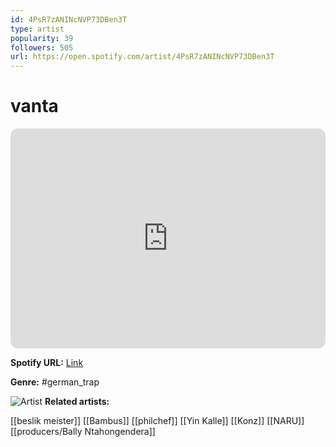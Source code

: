```yaml
---
id: 4PsR7zANINcNVP73DBen3T
type: artist
popularity: 39
followers: 505
url: https://open.spotify.com/artist/4PsR7zANINcNVP73DBen3T
---
```

# vanta

<iframe style="border-radius:12px" src="https://open.spotify.com/embed/artist/4PsR7zANINcNVP73DBen3T" width="100%" height="352" frameBorder="0" allowfullscreen="" allow="autoplay; clipboard-write; encrypted-media; fullscreen; picture-in-picture" loading="lazy"></iframe>

**Spotify URL:** [Link](https://open.spotify.com/artist/4PsR7zANINcNVP73DBen3T)

**Genre:**  #german_trap

![Artist](https://i.scdn.co/image/ab6761610000e5eb100cdc661304edd4eff709b2)
**Related artists:**

[[beslik meister]]
[[Bambus]]
[[philchef]]
[[Yin Kalle]]
[[Konz]]
[[NARU]]
[[producers/Bally Ntahongendera]]
